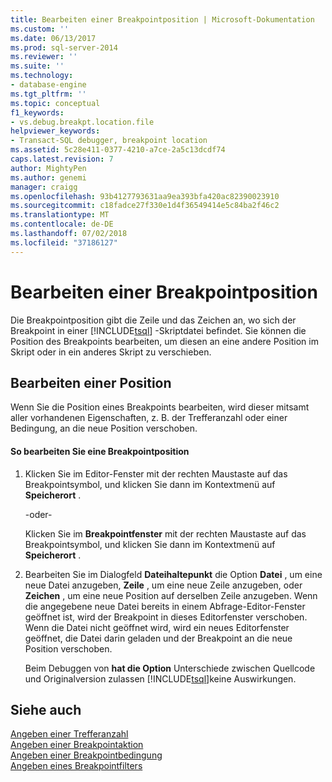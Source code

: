 ```yaml
---
title: Bearbeiten einer Breakpointposition | Microsoft-Dokumentation
ms.custom: ''
ms.date: 06/13/2017
ms.prod: sql-server-2014
ms.reviewer: ''
ms.suite: ''
ms.technology:
- database-engine
ms.tgt_pltfrm: ''
ms.topic: conceptual
f1_keywords:
- vs.debug.breakpt.location.file
helpviewer_keywords:
- Transact-SQL debugger, breakpoint location
ms.assetid: 5c28e411-0377-4210-a7ce-2a5c13dcdf74
caps.latest.revision: 7
author: MightyPen
ms.author: genemi
manager: craigg
ms.openlocfilehash: 93b4127793631aa9ea393bfa420ac82390023910
ms.sourcegitcommit: c18fadce27f330e1d4f36549414e5c84ba2f46c2
ms.translationtype: MT
ms.contentlocale: de-DE
ms.lasthandoff: 07/02/2018
ms.locfileid: "37186127"
---
```

# <a name="edit-a-breakpoint-location"></a>Bearbeiten einer Breakpointposition
  Die Breakpointposition gibt die Zeile und das Zeichen an, wo sich der Breakpoint in einer [!INCLUDE[tsql](../../includes/tsql-md.md)] -Skriptdatei befindet. Sie können die Position des Breakpoints bearbeiten, um diesen an eine andere Position im Skript oder in ein anderes Skript zu verschieben.  
  
## <a name="editing-a-location"></a>Bearbeiten einer Position  
 Wenn Sie die Position eines Breakpoints bearbeiten, wird dieser mitsamt aller vorhandenen Eigenschaften, z. B. der Trefferanzahl oder einer Bedingung, an die neue Position verschoben.  
  
#### <a name="to-edit-a-breakpoint-location"></a>So bearbeiten Sie eine Breakpointposition  
  
1.  Klicken Sie im Editor-Fenster mit der rechten Maustaste auf das Breakpointsymbol, und klicken Sie dann im Kontextmenü auf **Speicherort** .  
  
     -oder-  
  
     Klicken Sie im **Breakpointfenster** mit der rechten Maustaste auf das Breakpointsymbol, und klicken Sie dann im Kontextmenü auf **Speicherort** .  
  
2.  Bearbeiten Sie im Dialogfeld **Dateihaltepunkt** die Option **Datei** , um eine neue Datei anzugeben, **Zeile** , um eine neue Zeile anzugeben, oder **Zeichen** , um eine neue Position auf derselben Zeile anzugeben. Wenn die angegebene neue Datei bereits in einem Abfrage-Editor-Fenster geöffnet ist, wird der Breakpoint in dieses Editorfenster verschoben. Wenn die Datei nicht geöffnet wird, wird ein neues Editorfenster geöffnet, die Datei darin geladen und der Breakpoint an die neue Position verschoben.  
  
     Beim Debuggen von **hat die Option** Unterschiede zwischen Quellcode und Originalversion zulassen [!INCLUDE[tsql](../../includes/tsql-md.md)]keine Auswirkungen.  
  
## <a name="see-also"></a>Siehe auch  
 [Angeben einer Trefferanzahl](specify-a-hit-count.md)   
 [Angeben einer Breakpointaktion](specify-a-breakpoint-action.md)   
 [Angeben einer Breakpointbedingung](specify-a-breakpoint-condition.md)   
 [Angeben eines Breakpointfilters](specify-a-breakpoint-filter.md)  
  
  
